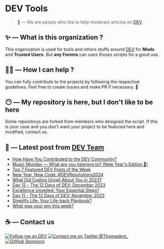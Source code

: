 # DEV Tools

> 🔧 — We are people who like to help moderate articles on [DEV](https://dev.to).

## ✨ — What is this organization ?

This organization is used for tools and others stuffs around [DEV](https://dev.to) for **Mods** and **Trusted Users**. But __any Forems__ can uses thoses scripts for a good use.


## 💪🏼 — How I can help ?

You can fully contribute to the projects by following the respective guidelines. Feel free to create issues and make PR if necessary. 🎉

## 😶 — My repository is here, but I don't like to be here

Some repositorys are forked from members who designed the script. If this is your case and you don't want your project to be featured here and modified, contact us.

## 📝 — Latest post from [DEV Team](https://dev.to/devteam)

<!-- BLOG-POST-LIST:START -->
- [How Have You Contributed to the DEV Community?](https://dev.to/devteam/how-have-you-contributed-to-the-dev-community-1m5g)
- [Music Monday — What are you listening to? &lpar;New Year&#39;s Edition 🥳&rpar;](https://dev.to/devteam/music-monday-what-are-you-listening-to-new-years-edition--29ih)
- [Top 7 Featured DEV Posts of the Week](https://dev.to/devteam/top-7-featured-dev-posts-of-the-week-5boj)
- [New Year, New Code: #DEVResolutions2024](https://dev.to/devteam/new-year-new-code-devresolutions2024-2e5h)
- [What Did Coding Unveil About You in 2023?](https://dev.to/devteam/what-did-coding-unveil-about-you-in-2023-4e8j)
- [Day 12 - The 12 Days of DEV: December 2023](https://dev.to/devteam/day-12-the-12-days-of-dev-december-2023-1hdf)
- [Excellence Unveiled: Your Essential Steps?](https://dev.to/devteam/excellence-unveiled-your-essential-steps-3lg1)
- [Day 11 - The 12 Days of DEV: November 2023](https://dev.to/devteam/day-11-the-12-days-of-dev-november-2023-1153)
- [Simplify Life: Your Life-hack Playbook?](https://dev.to/devteam/simplify-life-your-life-hack-playbook-283n)
- [What was your win this week?](https://dev.to/devteam/what-was-your-win-this-week-5015)
<!-- BLOG-POST-LIST:END -->


## ☕ — Contact us

[![Follow me on DEV](https://img.shields.io/badge/dev.to-%2308090A.svg?&style=for-the-badge&logo=dev.to&logoColor=white&alt=devto)](https://dev.to/thomasbnt)
[![Contact me on Twitter @Thomasbnt_](https://img.shields.io/badge/Contact%20me%20on%20Twitter-%231DA1F2.svg?&style=for-the-badge&logo=twitter&logoColor=white&alt=twitter)](https://twitter.com/messages/1142357270-1142357270?text=Hello,%20I%20contact%20you%20from%20devtotools%20&recipient_id=1142357270) [![GitHub Sponsors](https://img.shields.io/badge/Sponsor%20me-%23EA54AE.svg?&style=for-the-badge&logo=github-sponsors&logoColor=white)](https://github.com/sponsors/thomasbnt)


